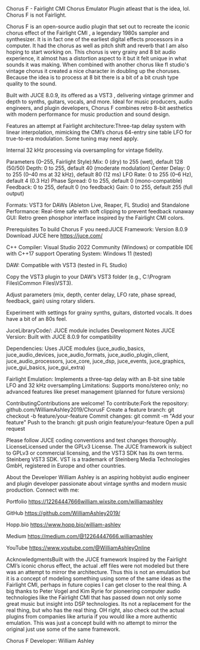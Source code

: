 Chorus F - Fairlight CMI Chorus Emulator Plugin atleast that is the idea, lol. Chorus F is not Fairlight.

Chorus F is an open-source audio plugin that set out to recreate the iconic chorus effect of the Fairlight CMI
, a legendary 1980s sampler and synthesizer. It is in fact one of the earliest digital effects processors in a computer. It had the chorus 
as well as pitch shift and reverb that I am also hoping to start working on. 
This chorus is very grainy and 8 bit audio experience, it almost
has a distortion aspect to it but it felt unique in what sounds it was making. When combined with another chorus like fl studio's
vintage chorus it created a nice character in doubling up the choruses. Because the idea is to process at 8 bit there is a bit of a
bit crush type quality to the sound.

Built with JUCE 8.0.9, its offered as a VST3 , delivering vintage grimmer and depth to synths, guitars, vocals, and more. Ideal for music producers, audio engineers, and plugin developers, Chorus F combines retro 8-bit aesthetics with modern performance for music production and sound design.

Features an attempt at Fairlight architecture:Three-tap delay system with linear interpolation, mimicking the CMI’s chorus
64-entry sine table LFO for true-to-era modulation. Some tuning may need apply.

Internal 32 kHz processing via oversampling for vintage fidelity.

Parameters (0–255, Fairlight Style):Mix: 0 (dry) to 255 (wet), default 128 (50/50)
Depth: 0 to 255, default 40 (moderate modulation)
Center Delay: 0 to 255 (0–40 ms at 32 kHz), default 80 (12 ms)
LFO Rate: 0 to 255 (0–6 Hz), default 4 (0.3 Hz)
Phase Spread: 0 to 255, default 0 (mono-compatible)
Feedback: 0 to 255, default 0 (no feedback)
Gain: 0 to 255, default 255 (full output)

Formats: VST3 for DAWs (Ableton Live, Reaper, FL Studio) and Standalone
Performance: Real-time safe with soft clipping to prevent feedback runaway
GUI: Retro green phosphor interface inspired by the Fairlight CMI colors. 





Prerequisites
To build Chorus F you need:JUCE Framework: Version 8.0.9 Download JUCE here https://juce.com/

C++ Compiler: Visual Studio 2022 Community (Windows) or compatible IDE with C++17 support
Operating System: Windows 11  (tested) 

DAW: Compatible with VST3 (tested in FL Studio)


Copy the VST3 plugin to your DAW’s VST3 folder (e.g., C:\Program Files\Common Files\VST3).


Adjust parameters (mix, depth, center delay, LFO rate, phase spread, feedback, gain) using rotary sliders.

Experiment with settings for grainy synths,  guitars, distorted vocals. It does have a bit of an 80s feel.

 
 

 
JuceLibraryCode/: JUCE module includes 
Development Notes JUCE Version: Built with JUCE 8.0.9 for compatibility

Dependencies: Uses JUCE modules (juce_audio_basics, juce_audio_devices, juce_audio_formats, juce_audio_plugin_client, 
juce_audio_processors, juce_core, juce_dsp, juce_events, juce_graphics, juce_gui_basics, juce_gui_extra)

Fairlight Emulation: Implements a three-tap delay with an 8-bit sine table LFO and 32 kHz oversampling
Limitations: Supports mono/stereo only; no advanced features like preset management (planned for future versions)

ContributingContributions are welcome! To contribute:Fork the repository: github.com/WilliamAshley2019/ChorusF
Create a feature branch: git checkout -b feature/your-feature
Commit changes: git commit -m "Add your feature"
Push to the branch: git push origin feature/your-feature
Open a pull request

Please follow JUCE coding conventions and test changes thoroughly.
LicenseLicensed under the GPLv3  License.
The JUCE framework is subject to GPLv3 or commercial licensing, and the VST3 SDK has its own terms.
Steinberg VST3 SDK. VST is a trademark of Steinberg Media Technologies GmbH, registered in Europe and other countries.

About the Developer
William Ashley is an aspiring hobbyist audio engineer and plugin developer passionate about vintage synths and modern music production.
Connect with me:

Portfolio https://12264447666william.wixsite.com/williamashley

GitHub https://github.com/WilliamAshley2019/

Hopp.bio https://www.hopp.bio/william-ashley

Medium https://medium.com/@12264447666.williamashley

YouTube https://www.youtube.com/@WilliamAshleyOnline


AcknowledgmentsBuilt with the JUCE framework
Inspired by the Fairlight CMI’s iconic chorus effect, the actual .eff files were not modeled but there was an attempt to mirror
the architecture. Thus this is not an emulation but it is a concept of modeling something using some of the same ideas as the 
Fairlight CMI, perhaps in future copies I can get closer to the real thing. A big thanks to Peter Vogel and Kim Ryrie for pioneering 
computer audio technologies like the Fairlight CMI that has passed down not only some great music but insight into DSP technologies. 
Its not a replacement for the real thing, but who has the real thing. OH right, also check out the actual plugins from companies like 
arturia if you would like a more authentic emulation. This was just a concept build with no attempt to mirror the original just use some of the same framework.
 
 Chorus F Developer: William Ashley
 
